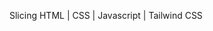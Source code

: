 Slicing HTML | CSS | Javascript | Tailwind CSS


<!---
xkuadrattt/xkuadrattt is a ✨ special ✨ repository because its `README.md` (this file) appears on your GitHub profile.
You can click the Preview link to take a look at your changes.
--->
